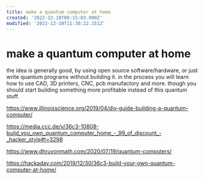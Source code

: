 ```yaml
---
title: make a quantum computer at home
created: '2022-12-10T08:15:03.000Z'
modified: '2022-12-10T11:30:22.151Z'
---
```


# make a quantum computer at home

the idea is generally good, by using open source software/hardware, or just write quantum programs without building it. in the process you will learn how to use CAD, 3D printers, CNC, pcb manufactory and more. though you should start building something more profitable instead of this quantum stuff.

https://www.illinoisscience.org/2019/04/diy-guide-building-a-quantum-computer/
 
https://media.ccc.de/v/36c3-10808-build_you_own_quantum_computer_home_-_99_of_discount_-_hacker_style#t=3298
 
https://www.dhruvonmath.com/2020/07/19/quantum-computers/
 
https://hackaday.com/2019/12/30/36c3-build-your-own-quantum-computer-at-home/
